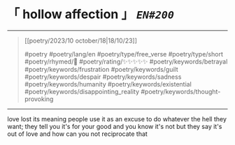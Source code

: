 # &#12300; hollow affection &#12301; *`EN#200`*

---

> [[poetry/2023/10 october/18|18/10/23]]
> 
> #poetry 
> #poetry/lang/en 
> #poetry/type/free_verse #poetry/type/short 
> #poetry/rhymed/🔴 
> #poetry/rating/✨✨✨✨✨ 
> #poetry/keywords/betrayal #poetry/keywords/frustration #poetry/keywords/guilt #poetry/keywords/despair #poetry/keywords/sadness #poetry/keywords/humanity #poetry/keywords/existential #poetry/keywords/disappointing_reality #poetry/keywords/thought-provoking 

---

love lost its meaning
people use it as an excuse
to do whatever the hell they want;
they tell you it's for your good
and you know it's not
but they say it's out of love
and how can you not reciprocate that